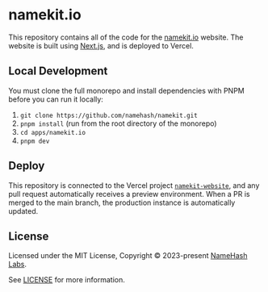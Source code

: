 # namekit.io

This repository contains all of the code for the [namekit.io](https://namekit.io) website. The website is built using [Next.js](https://nextjs.org), and is deployed to Vercel.

## Local Development

You must clone the full monorepo and install dependencies with PNPM before you can run it locally:

1. `git clone https://github.com/namehash/namekit.git`
2. `pnpm install` (run from the root directory of the monorepo)
3. `cd apps/namekit.io`
4. `pnpm dev`

## Deploy

This repository is connected to the Vercel project [`namekit-website`](https://vercel.com/namehash/namekit.io), and any pull request automatically receives a preview environment. When a PR is merged to the main branch, the production instance is automatically updated.

## License

Licensed under the MIT License, Copyright © 2023-present [NameHash Labs](https://namehashlabs.org).

See [LICENSE](./LICENSE) for more information.
